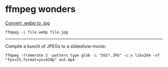 # ffmpeg wonders

[Convert .webp to .jpg](https://unix.stackexchange.com/a/349116)

```
ffmpeg -i file.webp file.jpg
```

---

Compile a bunch of JPEGs to a slideshow movie:

```
ffmpeg -framerate 2 -pattern_type glob -i "DSC*.JPG" -c:v libx264 -vf "fps=25,format=yuv420p" out.mp4
```

